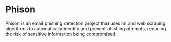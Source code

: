 # Phison
Phison is an email phishing detection project that uses ml and web scraping algorithms to automatically identify and prevent phishing attempts, reducing the risk of sensitive information being compromised.
